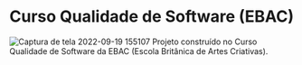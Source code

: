 # Curso Qualidade de Software (EBAC)
![Captura de tela 2022-09-19 155107](https://user-images.githubusercontent.com/107550887/191093382-76c657f5-4087-4513-a2c6-417bc0ce6891.png)
Projeto construído no Curso Qualidade de Software da EBAC (Escola Britânica de Artes Criativas).

